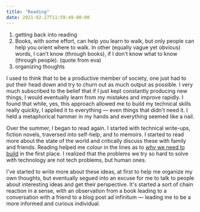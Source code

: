 ```yaml
---
title: "Reading"
date: 2021-02-27T11:59:49-08:00
---
```


1. getting back into reading
2. Books, with some effort, can help you learn to walk, but only people can help you orient where to walk. In other (equally vague yet obvious) words, I can’t know (through books), if I don’t know what to know (through people). (quote from eva)
3. organizing thoughts

I used to think that to be a productive member of society, one just had to put their head down and try to churn out as much output as possible. I very much subscribed to the belief that if I just kept constantly producing new things, I would eventually learn from my mistakes and improve rapidly. I found that while, yes, this approach allowed me to build my technical skills really quickly, I applied it to everything — even things that didn't need it. I held a metaphorical hammer in my hands and everything seemed like a nail.

Over the summer, I began to read again. I started with technical write-ups, fiction novels, traversed into self-help, and to memoirs. I started to read more about the state of the world and critically discuss these with family and friends. Reading helped me colour in the lines as to [*why* we need to build](thoughts/value%20setting.md) in the first place. I realized that the problems we try so hard to solve with technology are not tech problems, but human ones.

I've started to write more about these ideas, at first to help me organize my own thoughts, but eventually segued into an excuse for me to talk to people about interesting ideas and get their perspective. It's started a sort of chain reaction in a sense, with an observation from a book leading to a conversation with a friend to a blog post ad infinitum — leading me to be a more informed and curious individual.

